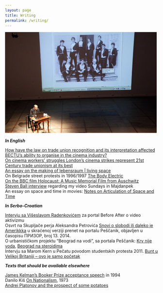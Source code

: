 ```yaml
---
layout: page
title: Writing
permalink: /writing/
---
```


![speaking](/images/rnitorijevci.jpg)  

**_In English_**

[How have the law on trade union recognition and its interpretation affected BECTU’s ability to organise in the cinema industry?](https://razbigor.github.io/trade_union_recognition/)  
[On cinema workers’ struggles London’s cinema strikes represent 21st Century trade unionism at its best](http://opendemocracy.net/ourkingdom/rastko-novakovic/londons-cinema-strikes-represent-21st-century-trade-unionism-at-its-best)  
[An essay on the making of lebensraum | living space](https://razbigor.github.io/images/lebensraum-essay2.pdf)  
On Belgrade street protests in 1996/1997 [The Body Electric](http://pescanik.net/2008/06/the-body-electric/)  
[On the BBC film Holocaust: A Music Memorial Film from Auschwitz]()  
[Steven Ball interview](http://www.studycollection.co.uk/sundaysinmajdanpek/) regarding my video Sundays in Majdanpek  
An essay on space and time in movies: [Notes on Articulation of Space and Time](https://razbigor.github.io/images/spaceandtime.pdf)  

**_In Serbo-Croatian_**

[Intervju sa Višeslavom Radenkovićem](http://beforeafter.rs/life/video-aktivizam/) za portal Before After o video aktivizmu  
Osvrt na Skupljače perja Aleksandra Petrovića [Snovi o slobodi ili daleko je Amerikkka](http://pescanik.net/snovi-o-slobodi-ili-daleko-je-amerikkka/) u skraćenoj verziji prenet na portalu Peščanik, objavljen u časopisu ПРИЗОР, broj 13. 2014.  
O urbanističkom projektu “Beograd na vodi”, sa portala Peščanik: [Krv nije voda](http://pescanik.net/2014/03/krv-nije-voda/), [Beograd na steroidima](http://pescanik.net/2014/05/beograd-na-steroidima/)  
Intervju sa Marom Kern u Pečatu povodom studentskih protesta 2011. [Bunt u Velikoj Britaniji – ovo je samo početak](http://www.pecat.co.rs/2011/01/bunt-u-v-britaniji-ovo-je-samo-pocetak/)  

**_Texts that should be available elsewhere_**

[James Kelman’s Booker Prize acceptance speech]() in 1994  
Danilo Kiš [On Nationalism](), 1973  
[Andrei Platonov and the prospect of some potatoes]()  
